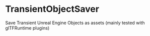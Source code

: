 # TransientObjectSaver
Save Transient Unreal Engine Objects as assets (mainly tested with glTFRuntime plugins)
